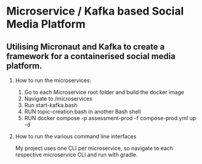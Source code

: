# Microservice / Kafka based Social Media Platform

## Utilising Micronaut and Kafka to create a framework for a containerised social media platform.

1. How to run the microservices:
   1. Go to each Microservice root folder and build the docker image
   2. Navigate to /microservices
   3. Run start-kafka.bash
   4. RUN topic-creation.bash in another Bash shell
   5. RUN docker compose -p assessment-prod -f compose-prod.yml up -d

2. How to run the various command line interfaces

   My project uses one CLI per microservice, so navigate to each
respective microservice CLI and run with gradle.
